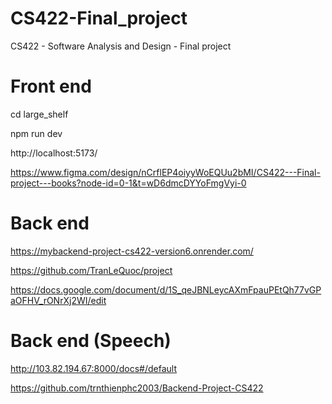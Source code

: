 # CS422-Final_project

CS422 - Software Analysis and Design - Final project

# Front end

cd large_shelf

npm run dev

http://localhost:5173/

https://www.figma.com/design/nCrflEP4oiyyWoEQUu2bMI/CS422---Final-project---books?node-id=0-1&t=wD6dmcDYYoFmgVyi-0

# Back end

https://mybackend-project-cs422-version6.onrender.com/

https://github.com/TranLeQuoc/project

https://docs.google.com/document/d/1S_qeJBNLeycAXmFpauPEtQh77vGPaOFHV_rONrXj2WI/edit

# Back end (Speech)

http://103.82.194.67:8000/docs#/default

https://github.com/trnthienphc2003/Backend-Project-CS422
